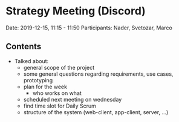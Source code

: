 # Strategy Meeting (Discord)
Date: 2019-12-15, 11:15 - 11:50
Participants: Nader, Svetozar, Marco

## Contents
- Talked about:
	- general scope of the project
	- some general questions regarding requirements, use cases, prototyping
	- plan for the week
		- who works on what
	- scheduled next meeting on wednesday
	- find time slot for Daily Scrum
	- structure of the system (web-client, app-client, server, ...)